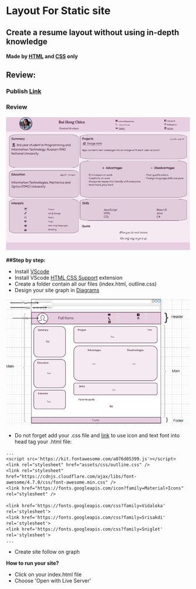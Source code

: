 # Layout For Static site

## Create a resume layout without using in-depth knowledge 

#### Made by [HTML](https://www.w3schools.com/html/html_intro.asp) and [CSS](https://www.w3schools.com/css/) only

## **Review:**

### Publish [Link](https://cranky-montalcini-fb779b.netlify.app/)

### Review

![image](https://github.com/BuiHongChien/resume-layout/blob/master/resume.png)

**##Step by step:**

- Install [VScode](https://code.visualstudio.com/)
- Install VScode [HTML CSS Support](https://marketplace.visualstudio.com/items?itemName=ecmel.vscode-html-css#review-details) extension
- Create a folder contain all our files (index.html, outline.css)
- Design your site graph in [Diagrams](https://www.diagrams.net/)

![graph](https://github.com/BuiHongChien/resume-layout/blob/master/graph.png)
- Do not forget add your .css file and [link](https://kit.fontawesome.com/a076d05399.js) to use icon and text font into head tag your .html file:

<head>

    ...
    <script src='https://kit.fontawesome.com/a076d05399.js'></script>
    <link rel="stylesheet" href="assets/css/outline.css" />
    <link rel="stylesheet" href="https://cdnjs.cloudflare.com/ajax/libs/font-awesome/4.7.0/css/font-awesome.min.css" />
    <link href="https://fonts.googleapis.com/icon?family=Material+Icons" rel="stylesheet" />

    <link href='https://fonts.googleapis.com/css?family=Vidaloka' rel='stylesheet'>
    <link href='https://fonts.googleapis.com/css?family=Srisakdi' rel='stylesheet'>
    <link href='https://fonts.googleapis.com/css?family=Sniglet' rel='stylesheet'>
    ...

</head>

- Create site follow on graph

**How to run your site?**
- Click on your index.html file
- Choose 'Open with Live Server'
